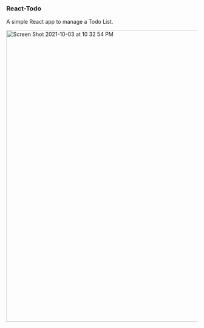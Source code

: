 ### React-Todo

A simple React app to manage a Todo List.


<img width="767" alt="Screen Shot 2021-10-03 at 10 32 54 PM" src="https://user-images.githubusercontent.com/48604778/135790043-50c39f52-91bb-4b54-860c-e58832fe74e5.png">
